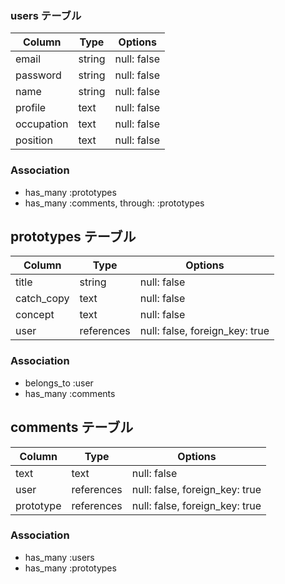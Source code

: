 ### users テーブル

| Column             | Type   | Options     |
| ------------------ | ------ | ----------- |
| email              | string | null: false |
| password           | string | null: false |
| name               | string | null: false |
| profile            | text   | null: false |
| occupation         | text   | null: false |
| position           | text   | null: false |

### Association
- has_many :prototypes
- has_many :comments, through: :prototypes

## prototypes テーブル

| Column     | Type       | Options                        |
| ---------- | -----------| ------------------------------ |
| title      | string     | null: false                    |
| catch_copy | text       | null: false                    |
| concept    | text       | null: false                    |
| user       | references | null: false, foreign_key: true |

### Association
- belongs_to :user
- has_many :comments

## comments テーブル

| Column    | Type       | Options                        |
| --------- | -----------| ------------------------------ |
| text      | text       | null: false                    |
| user      | references | null: false, foreign_key: true |
| prototype | references | null: false, foreign_key: true |

### Association
- has_many :users
- has_many :prototypes
